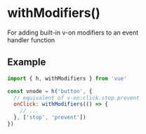 # withModifiers()

For adding built-in v-on modifiers to an event  
handler function   

## Example

```javascript
import { h, withModifiers } from 'vue'

const vnode = h('button', {
  // equivalent of v-on:click.stop.prevent
  onClick: withModifiers(() => {
    // ...
  }, ['stop', 'prevent'])
})
```
